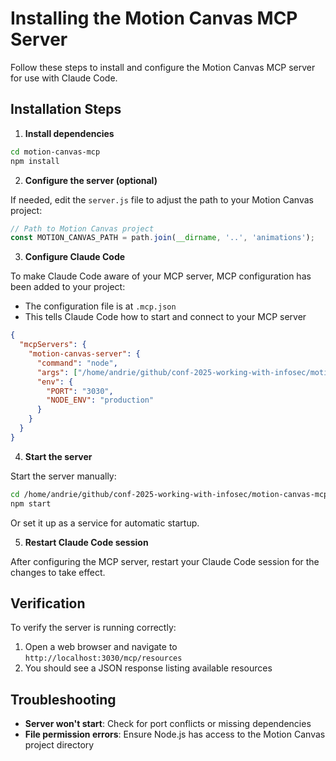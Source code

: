# Installing the Motion Canvas MCP Server

Follow these steps to install and configure the Motion Canvas MCP server for use with Claude Code.

## Installation Steps

1. **Install dependencies**

```bash
cd motion-canvas-mcp
npm install
```

2. **Configure the server (optional)**

If needed, edit the `server.js` file to adjust the path to your Motion Canvas project:

```javascript
// Path to Motion Canvas project
const MOTION_CANVAS_PATH = path.join(__dirname, '..', 'animations');
```

3. **Configure Claude Code**

To make Claude Code aware of your MCP server, MCP configuration has been added to your project:

- The configuration file is at `.mcp.json`
- This tells Claude Code how to start and connect to your MCP server

```json
{
  "mcpServers": {
    "motion-canvas-server": {
      "command": "node",
      "args": ["/home/andrie/github/conf-2025-working-with-infosec/motion-canvas-mcp/server.js"],
      "env": {
        "PORT": "3030",
        "NODE_ENV": "production"
      }
    }
  }
}
```

4. **Start the server**

Start the server manually:

```bash
cd /home/andrie/github/conf-2025-working-with-infosec/motion-canvas-mcp
npm start
```

Or set it up as a service for automatic startup.

5. **Restart Claude Code session**

After configuring the MCP server, restart your Claude Code session for the changes to take effect.

## Verification

To verify the server is running correctly:

1. Open a web browser and navigate to `http://localhost:3030/mcp/resources`
2. You should see a JSON response listing available resources

## Troubleshooting

- **Server won't start**: Check for port conflicts or missing dependencies
- **File permission errors**: Ensure Node.js has access to the Motion Canvas project directory